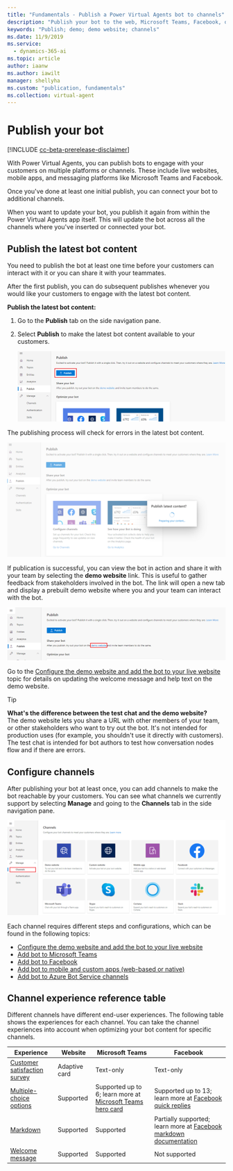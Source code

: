 ```yaml
---
title: "Fundamentals - Publish a Power Virtual Agents bot to channels"
description: "Publish your bot to the web, Microsoft Teams, Facebook, or even use an existing Azure Bot Service framework."
keywords: "Publish; demo; demo website; channels"
ms.date: 11/9/2019
ms.service:
  - dynamics-365-ai
ms.topic: article
author: iaanw
ms.author: iawilt
manager: shellyha
ms.custom: "publication, fundamentals"
ms.collection: virtual-agent
---
```


# Publish your bot

[!INCLUDE [cc-beta-prerelease-disclaimer](includes/cc-beta-prerelease-disclaimer.md)]

With Power Virtual Agents, you can publish bots to engage with your customers on multiple platforms or channels. These include live websites, mobile apps, and messaging platforms like Microsoft Teams and Facebook. 


Once you've done at least one initial publish, you can connect your bot to additional channels. 

When you want to update your bot, you publish it again from within the Power Virtual Agents app itself. This will update the bot across all the channels where you've inserted or connected your bot.


## Publish the latest bot content

You need to publish the bot at least one time before your customers can interact with it or you can share it with your teammates. 

After the first publish, you can do subsequent publishes whenever you would like your customers to engage with the latest bot content.

**Publish the latest bot content:**

1. Go to the **Publish** tab on the side navigation pane. 

2. Select **Publish** to make the latest bot content available to your customers.

    ![Publish latest bot content](media/channel-publish-latest-content.png)

The publishing process will check for errors in the latest bot content.

![Validate latest bot content for publish](media/channel-publish-validation.png)

If publication is successful, you can view the bot in action and share it with your team by selecting the **demo website** link. This is useful to gather feedback from stakeholders involved in the bot. The link will open a new tab and display a prebuilt demo website where you and your team can interact with the bot.

![Go to demo website](media/channel-go-to-demo-website.png)

Go to the [Configure the demo website and add the bot to your live website](publication-connect-bot-to-web-channels.md) topic for details on updating the welcome message and help text on the demo website.

> [!TIP]
> **What's the difference between the test chat and the demo website?** <br/>
> The demo website lets you share a URL with other members of your team, or other stakeholders who want to try out the bot. It's not intended for production uses (for example, you shouldn't use it directly with customers). <br/>
> The test chat is intended for bot authors to test how conversation nodes flow and if there are errors.

## Configure channels

After publishing your bot at least once, you can add channels to make the bot reachable by your customers. You can see what channels we currently support by selecting **Manage** and going to the **Channels** tab in the side navigation pane.

![Channel settings](media/channel-channels-menu.png)

Each channel requires different steps and configurations, which can be found in the following topics:

- [Configure the demo website and add the bot to your live website](publication-connect-bot-to-web-channels.md)
- [Add bot to Microsoft Teams](publication-add-bot-to-microsoft-teams.md)
- [Add bot to Facebook](publication-add-bot-to-facebook.md)
- [Add bot to mobile and custom apps (web-based or native)](publication-connect-bot-to-custom-application.md)
- [Add bot to Azure Bot Service channels](publication-connect-bot-to-azure-bot-service-channels.md)



## Channel experience reference table
Different channels have different end-user experiences. The following table shows the experiences for each channel. You can take the channel experiences into account when optimizing your bot content for specific channels.

 Experience | Website | Microsoft Teams | Facebook
 ---|---|---|---
 [Customer satisfaction survey](getting-started-create-topics.md) | Adaptive card | Text-only | Text-only
 [Multiple-choice options](getting-started-create-topics.md) | Supported | Supported up to 6; learn more at [Microsoft Teams hero card](/microsoftteams/platform/concepts/cards/cards-reference#hero-card) | Supported up to 13; learn more at [Facebook quick replies](https://developers.facebook.com/docs/messenger-platform/send-messages/quick-replies/)
 [Markdown](https://daringfireball.net/projects/markdown/) | Supported | Supported | Partially supported; learn more at [Facebook markdown documentation](https://www.facebook.com/help/147348452522644?helpref=related)
 [Welcome message](getting-started-create-greeting.md) | Supported | Supported | Not supported



